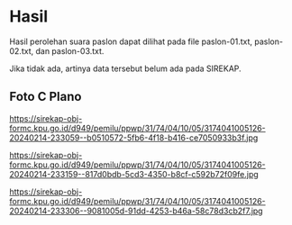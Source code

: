 # Hasil

Hasil perolehan suara paslon dapat dilihat pada file paslon-01.txt, paslon-02.txt, dan paslon-03.txt.

Jika tidak ada, artinya data tersebut belum ada pada SIREKAP.

## Foto C Plano

https://sirekap-obj-formc.kpu.go.id/d949/pemilu/ppwp/31/74/04/10/05/3174041005126-20240214-233059--b0510572-5fb6-4f18-b416-ce7050933b3f.jpg

https://sirekap-obj-formc.kpu.go.id/d949/pemilu/ppwp/31/74/04/10/05/3174041005126-20240214-233159--817d0bdb-5cd3-4350-b8cf-c592b72f09fe.jpg

https://sirekap-obj-formc.kpu.go.id/d949/pemilu/ppwp/31/74/04/10/05/3174041005126-20240214-233306--9081005d-91dd-4253-b46a-58c78d3cb2f7.jpg
